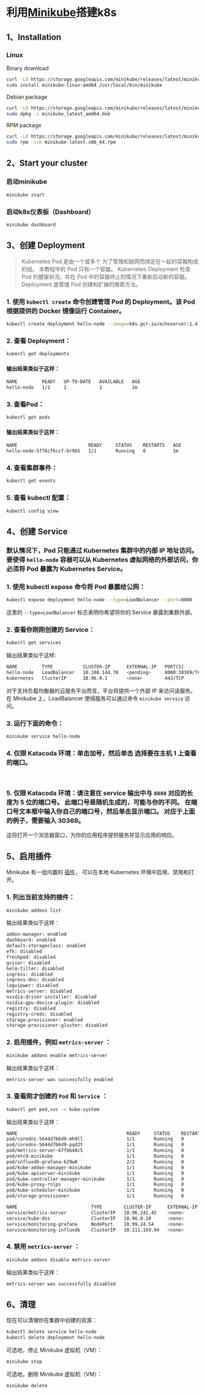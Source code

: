 # 利用[Minikube](https://minikube.sigs.k8s.io/docs/start/)搭建k8s

## 1、Installation

### Linux

Binary download 

``` BASH
curl -LO https://storage.googleapis.com/minikube/releases/latest/minikube-linux-amd64
sudo install minikube-linux-amd64 /usr/local/bin/minikube
```

Debian package

``` BASH
curl -LO https://storage.googleapis.com/minikube/releases/latest/minikube_latest_amd64.deb
sudo dpkg -i minikube_latest_amd64.deb
```

RPM package

``` BASH
curl -LO https://storage.googleapis.com/minikube/releases/latest/minikube-latest.x86_64.rpm
sudo rpm -ivh minikube-latest.x86_64.rpm
```

## 2、Start your cluster

### 启动minikube

``` BASH
minikube start
```

### 启动k8s仪表板（Dashboard）

``` BASH
minikube dashboard
```

## 3、创建 Deployment

> Kubernetes Pod 是由一个或多个 为了管理和联网而绑定在一起的容器构成的组。 本教程中的 Pod 只有一个容器。 Kubernetes Deployment 检查 Pod 的健康状况，并在 Pod 中的容器终止的情况下重新启动新的容器。 Deployment 是管理 Pod 创建和扩展的推荐方法。

### 1. 使用 `kubectl create` 命令创建管理 Pod 的 Deployment。该 Pod 根据提供的 Docker 镜像运行 Container。

``` BASH
kubectl create deployment hello-node --image=k8s.gcr.io/echoserver:1.4
```

### 2. 查看 Deployment：

``` BASH
kubectl get deployments
```

#### 输出结果类似于这样：

``` BASH
NAME         READY   UP-TO-DATE   AVAILABLE   AGE
hello-node   1/1     1            1           1m
```

### 3. 查看Pod：

``` BASH
kubectl get pods
```

#### 输出结果类似于这样：

``` BASH
NAME                          READY     STATUS    RESTARTS   AGE
hello-node-5f76cf6ccf-br9b5   1/1       Running   0          1m
```

### 4. 查看集群事件：

``` BASH
kubectl get events
```

### 5. 查看 kubectl 配置：

``` BASH
kubectl config view
```

## 4、创建 Service

### 默认情况下，Pod 只能通过 Kubernetes 集群中的内部 IP 地址访问。 要使得 `hello-node` 容器可以从 Kubernetes 虚拟网络的外部访问，你必须将 Pod 暴露为 Kubernetes Service。

### 1. 使用 kubectl expose 命令将 Pod 暴露给公网：

``` BASH
kubectl expose deployment hello-node --type=LoadBalancer --port=8080
```

这里的 `--type=LoadBalancer` 标志表明你希望将你的 Service 暴露到集群外部。

### 2. 查看你刚刚创建的 Service：

``` BASH
kubectl get services
```

输出结果类似于这样:

``` BASH
NAME         TYPE           CLUSTER-IP      EXTERNAL-IP   PORT(S)          AGE
hello-node   LoadBalancer   10.108.144.78   <pending>     8080:30369/TCP   21s
kubernetes   ClusterIP      10.96.0.1       <none>        443/TCP          23m
```

对于支持负载均衡器的云服务平台而言，平台将提供一个外部 IP 来访问该服务。 在 Minikube 上，LoadBalancer 使得服务可以通过命令 `minikube service` 访问。

### 3. 运行下面的命令：

``` BASH
minikube service hello-node
```

### 4. 仅限 Katacoda 环境：单击加号，然后单击 **选择要在主机 1 上查看的端口**。

<br>

### 5. 仅限 Katacoda 环境：请注意在 service 输出中与 `8080` 对应的长度为 5 位的端口号。 此端口号是随机生成的，可能与你的不同。 在端口号文本框中输入你自己的端口号，然后单击显示端口。 对应于上面的例子，需要输入 30369。

这将打开一个浏览器窗口，为你的应用程序提供服务并显示应用的响应。

## 5、启用插件

Minikube 有一组内置的 [插件](https://kubernetes.io/zh/docs/concepts/cluster-administration/addons/)， 可以在本地 Kubernetes 环境中启用、禁用和打开。

### 1. 列出当前支持的插件：

``` BASH
minikube addons list
```

输出结果类似于这样：

``` BASH
addon-manager: enabled
dashboard: enabled
default-storageclass: enabled
efk: disabled
freshpod: disabled
gvisor: disabled
helm-tiller: disabled
ingress: disabled
ingress-dns: disabled
logviewer: disabled
metrics-server: disabled
nvidia-driver-installer: disabled
nvidia-gpu-device-plugin: disabled
registry: disabled
registry-creds: disabled
storage-provisioner: enabled
storage-provisioner-gluster: disabled
```

### 2. 启用插件，例如 `metrics-server` ：

``` BASH
minikube addons enable metrics-server
```

输出结果类似于这样：

``` BASH
metrics-server was successfully enabled
```

### 3. 查看刚才创建的 `Pod` 和 `Service` ：

``` BASH
kubectl get pod,svc -n kube-system
```

输出结果类似于这样：

``` BASH
NAME                                        READY     STATUS    RESTARTS   AGE
pod/coredns-5644d7b6d9-mh9ll                1/1       Running   0          34m
pod/coredns-5644d7b6d9-pqd2t                1/1       Running   0          34m
pod/metrics-server-67fb648c5                1/1       Running   0          26s
pod/etcd-minikube                           1/1       Running   0          34m
pod/influxdb-grafana-b29w8                  2/2       Running   0          26s
pod/kube-addon-manager-minikube             1/1       Running   0          34m
pod/kube-apiserver-minikube                 1/1       Running   0          34m
pod/kube-controller-manager-minikube        1/1       Running   0          34m
pod/kube-proxy-rnlps                        1/1       Running   0          34m
pod/kube-scheduler-minikube                 1/1       Running   0          34m
pod/storage-provisioner                     1/1       Running   0          34m

NAME                           TYPE        CLUSTER-IP      EXTERNAL-IP   PORT(S)             AGE
service/metrics-server         ClusterIP   10.96.241.45    <none>        80/TCP              26s
service/kube-dns               ClusterIP   10.96.0.10      <none>        53/UDP,53/TCP       34m
service/monitoring-grafana     NodePort    10.99.24.54     <none>        80:30002/TCP        26s
service/monitoring-influxdb    ClusterIP   10.111.169.94   <none>        8083/TCP,8086/TCP   26s
```

### 4. 禁用 `metrics-server` ：

``` BASH
minikube addons disable metrics-server
```

输出结果类似于这样：

``` BASH
metrics-server was successfully disabled
```

## 6、清理

现在可以清理你在集群中创建的资源：

``` BASH
kubectl delete service hello-node
kubectl delete deployment hello-node
```

可选地，停止 Minikube 虚拟机（VM）：

``` BASH
minikube stop
```

可选地，删除 Minikube 虚拟机（VM）：

``` BASH
minikube delete
```
